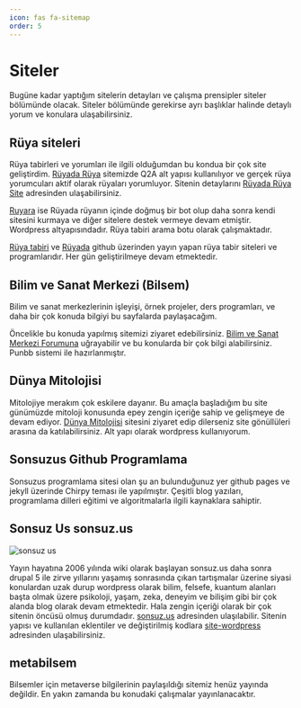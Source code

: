 ```yaml
---
icon: fas fa-sitemap
order: 5
---
```


# Siteler

Bugüne kadar yaptığım sitelerin detayları ve çalışma prensipler siteler bölümünde olacak. Siteler bölümünde gerekirse ayrı başlıklar halinde detaylı yorum ve konulara ulaşabilirsiniz.

## Rüya siteleri

Rüya tabirleri ve yorumları ile ilgili olduğumdan bu kondua bir çok site geliştirdim. [Rüyada Rüya](https://www.ruyadaruya.com) sitemizde Q2A alt yapısı kullanılıyor ve gerçek rüya yorumcuları aktif olarak rüyaları yorumluyor. Sitenin detaylarını [Rüyada Rüya Site](https://sonsuzus.github.io/posts/ruyada-ruya) adresinden ulaşabilirsiniz.

[Ruyara](https://ruyara.com) ise Rüyada rüyanın içinde doğmuş bir bot olup daha sonra kendi sitesini kurmaya ve diğer sitelere destek vermeye devam etmiştir. Wordpress altyapısındadır. Rüya tabiri arama botu olarak çalışmaktadır.

[Rüya tabiri](https://ruya-tabiri.github.io) ve [Rüyada](https://ruyada.github.io) github üzerinden yayın yapan rüya tabir siteleri ve programlarıdır. Her gün geliştirilmeye devam etmektedir.

## Bilim ve Sanat Merkezi (Bilsem)

Bilim ve sanat merkezlerinin işleyişi, örnek projeler, ders programları, ve daha bir çok konuda bilgiyi bu sayfalarda paylaşacağım.

Öncelikle bu konuda yapılmış sitemizi ziyaret edebilirsiniz. [Bilim ve Sanat Merkezi Forumuna](https://www.sonsuz.us/her-sey) uğrayabilir ve bu konularda bir çok bilgi alabilirsiniz. Punbb sistemi ile hazırlanmıştır.

## Dünya Mitolojisi

Mitolojiye merakım çok eskilere dayanır. Bu amaçla başladığım bu site günümüzde mitoloji konusunda epey zengin içeriğe sahip ve gelişmeye de devam ediyor. [Dünya Mitolojisi](https://www.mitolojisi.com) sitesini ziyaret edip dilerseniz site gönüllüleri arasına da katılabilirsiniz. Alt yapı olarak wordpress kullanıyorum.

## Sonsuzus Github Programlama

Sonsuzus programlama sitesi olan şu an bulunduğunuz yer github pages ve jekyll üzerinde Chirpy teması ile yapılmıştır. Çeşitli blog yazıları, programlama dilleri eğitimi ve algoritmalarla ilgili kaynaklara sahiptir.

## Sonsuz Us sonsuz.us

![sonsuz us](https://sonsuzus.github.io/img/sonsuzus.jpg)

Yayın hayatına 2006 yılında wiki olarak başlayan sonsuz.us daha sonra drupal 5 ile zirve yıllarını yaşamış sonrasında çıkan tartışmalar üzerine siyasi konulardan uzak durup wordpress olarak bilim, felsefe, kuantum alanları başta olmak üzere psikoloji, yaşam, zeka, deneyim ve bilişim gibi bir çok alanda blog olarak devam etmektedir. Hala zengin içeriği olarak bir çok sitenin öncüsü olmuş durumdadır. [sonsuz.us](https://www.sonsuz.us) adresinden ulaşılabilir. Sitenin yapısı ve kullanılan eklentiler ve değiştirilmiş kodlara [site-wordpress](https://sonsuzus.github.io/posts/wordpress) adresinden ulaşabilirsiniz.

## metabilsem

Bilsemler için metaverse bilgilerinin paylaşıldığı sitemiz henüz yayında değildir. En yakın zamanda bu konudaki çalışmalar yayınlanacaktır.